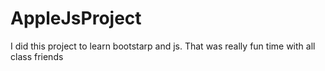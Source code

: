 # AppleJsProject
I did this project to learn bootstarp and js. That was really fun time with all class friends

